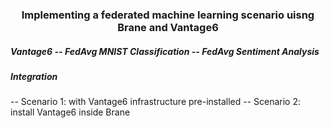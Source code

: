 <h3 align=center> Implementing a federated machine learning scenario uisng Brane and Vantage6 </h3>


<h5> Vantage6
-- FedAvg MNIST Classification
-- FedAvg Sentiment Analysis


<h5> Integration </h5>
-- Scenario 1: with Vantage6 infrastructure pre-installed
-- Scenario 2: install Vantage6 inside Brane

